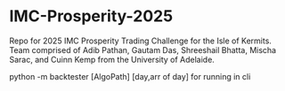 # IMC-Prosperity-2025
Repo for 2025 IMC Prosperity Trading Challenge for the Isle of Kermits. Team comprised of Adib Pathan, Gautam Das, Shreeshail Bhatta, Mischa Sarac, and Cuinn Kemp from the University of Adelaide.

python -m backtester [AlgoPath] [day,arr of day] for running in cli
